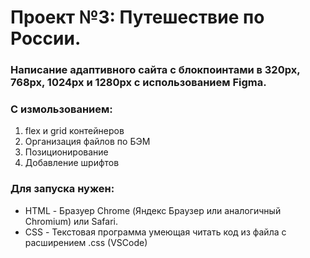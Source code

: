 # Проект №3: Путешествие по России.

### Написание адаптивного сайта с блокпоинтами в 320px, 768px, 1024px и 1280px с использованием Figma.
### С измользованием:
1. flex и grid контейнеров
2. Организация файлов по БЭМ
3. Позиционирование
4. Добавление шрифтов

### Для запуска нужен:
* HTML - Бразуер Chrome (Яндекс Браузер или аналогичный Chromium) или Safari.
* CSS - Текстовая программа умеющая читать код из файла с расширением .css (VSCode)


